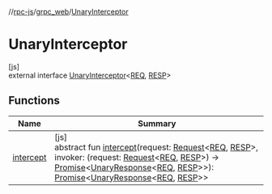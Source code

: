 //[rpc-js](../../../index.md)/[grpc_web](../index.md)/[UnaryInterceptor](index.md)

# UnaryInterceptor

[js]\
external interface [UnaryInterceptor](index.md)&lt;[REQ](index.md), [RESP](index.md)&gt;

## Functions

| Name | Summary |
|---|---|
| [intercept](intercept.md) | [js]<br>abstract fun [intercept](intercept.md)(request: [Request](../-request/index.md)&lt;[REQ](index.md), [RESP](index.md)&gt;, invoker: (request: [Request](../-request/index.md)&lt;[REQ](index.md), [RESP](index.md)&gt;) -&gt; [Promise](https://kotlinlang.org/api/latest/jvm/stdlib/kotlin.js/-promise/index.html)&lt;[UnaryResponse](../-unary-response/index.md)&lt;[REQ](index.md), [RESP](index.md)&gt;&gt;): [Promise](https://kotlinlang.org/api/latest/jvm/stdlib/kotlin.js/-promise/index.html)&lt;[UnaryResponse](../-unary-response/index.md)&lt;[REQ](index.md), [RESP](index.md)&gt;&gt; |
